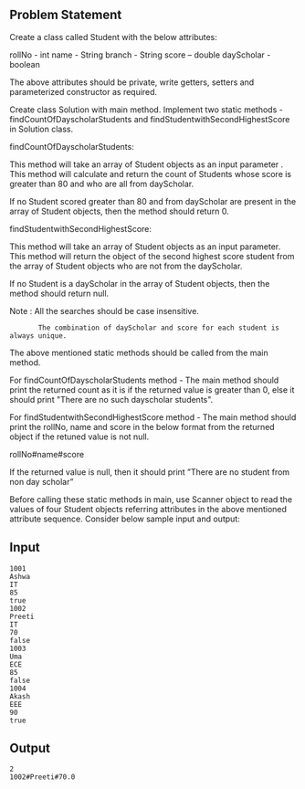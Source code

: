 ## Problem Statement

Create a class called Student with the below attributes:

rollNo - int
name - String
branch - String
score – double
dayScholar - boolean

The above attributes should be private, write getters, setters and parameterized constructor as required.

Create class Solution with main method.
Implement two static methods -findCountOfDayscholarStudents  and findStudentwithSecondHighestScore in Solution class.

findCountOfDayscholarStudents:

This method will take an array of Student objects as an input parameter . This method will calculate and return the count of Students whose score is greater than 80 and who are all from dayScholar.

If no Student scored greater than 80 and from dayScholar are present in the array of Student objects, then the method should return 0.

findStudentwithSecondHighestScore:

This method will take an array of Student objects as an input parameter. This method will return the object of the second highest score student from the array of Student objects who are not from the dayScholar.

If no Student is a dayScholar  in the array of Student objects, then the method should return null.

Note : All the searches should be case insensitive.

           The combination of dayScholar and score for each student is always unique.

The above mentioned static methods should be called from the main method.

For findCountOfDayscholarStudents method - The main method should print the returned count as it is if the returned value is greater than 0, else it should print "There are no such dayscholar students".

For findStudentwithSecondHighestScore method - The main method should print the rollNo, name and score in the below format from the returned object if the retuned value is not null.

rollNo#name#score

If the returned value is null, then it should print ”There are no student from non day scholar”

Before calling these static methods in main, use Scanner object to read the values of four Student objects referring attributes in the above mentioned attribute sequence. 
Consider below sample input and output:


## Input
    1001
    Ashwa
    IT
    85
    true
    1002
    Preeti
    IT
    70
    false
    1003
    Uma
    ECE
    85
    false
    1004
    Akash
    EEE
    90
    true

## Output
    2
    1002#Preeti#70.0
